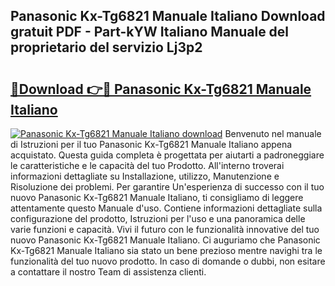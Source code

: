 ## Panasonic Kx-Tg6821 Manuale Italiano Download gratuit PDF - Part-kYW Italiano Manuale del proprietario del servizio Lj3p2

# <h2><a href="http://dfgav4f.blite.top/?on=Panasonic+Kx-Tg6821+Manuale+Italiano">🔗Download 👉🔴 Panasonic Kx-Tg6821 Manuale Italiano</a></h2>

[![Panasonic Kx-Tg6821 Manuale Italiano download](https://i.imgur.com/lujVjoI.png)](http://dfgav4f.blite.top/?on=Panasonic+Kx-Tg6821+Manuale+Italiano)
Benvenuto nel manuale di Istruzioni per il tuo Panasonic Kx-Tg6821 Manuale Italiano appena acquistato. Questa guida completa è progettata per aiutarti a padroneggiare le caratteristiche e le capacità del tuo Prodotto. All'interno troverai informazioni dettagliate su Installazione, utilizzo, Manutenzione e Risoluzione dei problemi. Per garantire Un'esperienza di successo con il tuo nuovo Panasonic Kx-Tg6821 Manuale Italiano, ti consigliamo di leggere attentamente questo Manuale d'uso. Contiene informazioni dettagliate sulla configurazione del prodotto, Istruzioni per l'uso e una panoramica delle varie funzioni e capacità. Vivi il futuro con le funzionalità innovative del tuo nuovo Panasonic Kx-Tg6821 Manuale Italiano. Ci auguriamo che Panasonic Kx-Tg6821 Manuale Italiano sia stato un bene prezioso mentre navighi tra le funzionalità del tuo nuovo prodotto. In caso di domande o dubbi, non esitare a contattare il nostro Team di assistenza clienti.
